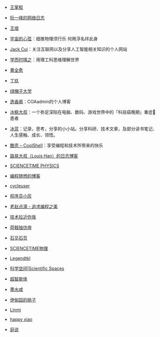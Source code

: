 - [王掌柜](https://since1989.org/)

- [阮一峰的网络日志](http://www.ruanyifeng.com/blog/)

- [王垠](https://www.yinwang.org/)

- [宇宙的心弦](https://www.physixfan.com/)：细推物理须行乐 何用浮名绊此身

- [Jack Cui](https://cuijiahua.com)：关注互联网以及分享人工智能相关知识的个人网站

- [学而时嘻之](https://www.geekonomics10000.com/)：用理工科思维理解世界

- [黄全愈](http://blog.sina.com.cn/s/articlelist_1222838993_0_1.html)

- [丁玖](http://www.math.usm.edu/jding/)

- [绿帽子大学](https://lmzdx.com/)

- [逸香阁](http://www.coaadmin.cn/)：COAadmin的个人博客

- [冰枫大叔](https://www.jianshu.com/u/d53595364c3e)：一个弥足深陷在电脑、数码、游戏世界中的「科技癌晚期」重症🏥患者

- [冰蓝](http://lanbing510.info/)：记录，思考，分享的小小站。分享科研、技术文章，及部分读书笔记、人生感触、成长、领悟。

- [酷壳 – CoolShell](https://coolshell.cn/)：享受编程和技术所带来的快乐

- [路易大叔（Louis Han）的日志博客](http://louishan.com)

- [SCIENCETIME PHYSICS](https://st-phys.blogspot.com/)

- [编程随想的博客](https://program-think.blogspot.com/)

- [cycleuser](https://blog.cycleuser.org)

- [程序员小灰](https://juejin.im/user/5a144d196fb9a045211e5618/posts)

- [老赵点滴 - 追求编程之美](http://blog.zhaojie.me/)

- [技术拉近你我](https://coderschool.cn/)

- [荷戟独彷徨](https://www.guanqr.com/)

- [石见石页](https://yanshuo.name/cn/)

- [SCIENCETIME物理](https://st-phys.blogspot.com/)

- [Legendtkl](http://legendtkl.com/)

- [科学空间|Scientific Spaces](https://www.spaces.ac.cn/)

- [超智能体](https://zhuanlan.zhihu.com/YJango)

- [墨水咸](https://www.douban.com/people/57965497/)

- [伊甸园的桃子](https://www.xiaohongshu.com/user/profile/5a56623e4eacab4c5f5b0fd0)

- [Linmi](https://linmi.cc/)

- [happy xiao](https://happyxiao.com/)

- [庭说](https://tingtalk.me/)
